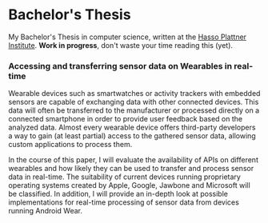 # Bachelor's Thesis
My Bachelor's Thesis in computer science, written at the [Hasso Plattner Institute](http://hpi.de/). **Work in progress**, don't waste your time reading this (yet).

### Accessing and transferring sensor data on Wearables in real-time
Wearable devices such as smartwatches or activity trackers with embedded sensors are capable of exchanging data with other connected devices. This data will often be transferred to the manufacturer or processed directly on a connected smartphone in order to provide user feedback based on the analyzed data. Almost every wearable device offers third-party developers a way to gain (at least partial) access to the gathered sensor data, allowing custom applications to process them. 

In the course of this paper, I will evaluate the availability of APIs on different wearables and how likely they can be used to transfer and process sensor data in real-time. The suitability of current devices running proprietary operating systems created by Apple, Google, Jawbone and Microsoft will be classified. In addition, I will provide an in-depth look at possible implementations for real-time processing of sensor data from devices running Android Wear.